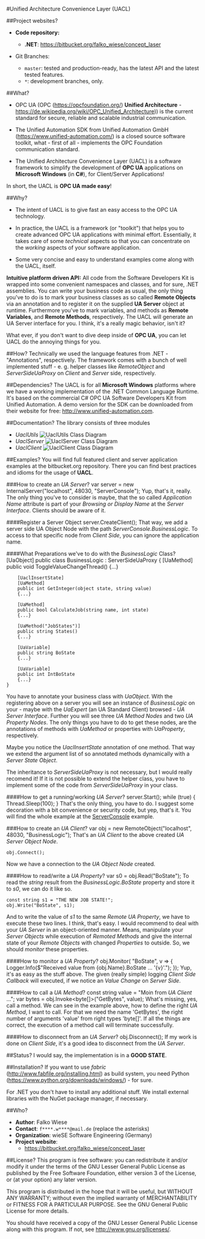 #Unified Architecture Convenience Layer (UACL)

##Project websites?
 - **Code repository:** 
    - **.NET**: https://bitbucket.org/falko_wiese/concept_laser

 - Git Branches:
     - `master`: tested and production-ready, has the latest API and the latest 
        tested features.
     - `*`: development branches, only.

##What?

 - OPC UA (OPC (https://opcfoundation.org/) **Unified Architecture** - 
   https://de.wikipedia.org/wiki/OPC_Unified_Architecture)) is the current 
   standard for secure, reliable and scalable industrial communication.

 - The Unified Automation SDK from Unified Automation GmbH (https://www.unified-automation.com/) 
   is a closed source software toolkit, what - first of all - implements the OPC Foundation 
   communication standard.

 - The Unified Architecture Convenience Layer (UACL) is a software framework to simplify 
   the development of **OPC UA** applications on **Microsoft Windows** (in **C#**), for 
   Client/Server Applications!

 In short, the UACL is **OPC UA made easy**!


##Why?
   
 - The intent of UACL is to give fast an easy access to the OPC UA technology.

 - In practice, the UACL is a framework (or "toolkit") that helps you to create advanced OPC UA 
   applications with minimal effort. Essentially, it takes care of some *technical* aspects so 
   that you can concentrate on the *working* aspects of your software application.
   
 - Some very concise and easy to understand examples come along with the UACL, itself.
 
**Intuitive platform driven API:**
All code from the Software Developers Kit is wrapped into some convenient namespaces and 
classes, and for sure, .NET assemblies. You can write your business code as usual, the
only thing you've to do is to mark your business classes as so called **Remote Objects** via
an annotation and to register it on the supplied **UA Server** object at runtime. Furthermore
you've to mark variables, and methods as **Remote Variables**, and **Remote Methods**, 
respectively. The UACL will generate an UA Server interface for you. I think, it's a really
magic behavior, isn't it?

What ever, if you don't want to dive deep inside of **OPC UA**, you can let UACL do the 
annoying things for you.


##How?
Technically we used the language features from .NET - "Annotations", respectively. The
framework comes with a bunch of well implemented stuff - e. g. helper classes like *RemoteObject*
and *ServerSideUaProxy* on *Client* and *Server* side, respectively.


##Dependencies?
The UACL is for all **Microsoft Windows** platforms where we have a working implementation
of the .NET Common Language Runtime. It's based on the commercial C# OPC UA 
Software Developers Kit from Unified Automation. A demo version for the SDK can be downloaded 
from their website for free: http://www.unified-automation.com.


##Documentation?
The library consists of three modules
 - *UaclUtils*
![UaclUtils Class Diagram](https://bitbucket.org/falko_wiese/concept_laser/src/06b8d0a653ebd2b7681d708026a3cdcdeabfa1e1/UaclUtils.png)
 - *UaclServer*
![UaclServer Class Diagram](https://bitbucket.org/falko_wiese/concept_laser/src/06b8d0a653ebd2b7681d708026a3cdcdeabfa1e1/UaclServer.png)
 - *UaclClient*
![UaclClient Class Diagram](https://bitbucket.org/falko_wiese/concept_laser/src/06b8d0a653ebd2b7681d708026a3cdcdeabfa1e1/UaclClient.png)
 

##Examples?
You will find full featured client and server application examples at the bitbucket.org 
repository. There you can find best practices and idioms for the usage of **UACL**.

###How to create an *UA Server*?
    var server = new InternalServer("localhost", 48030, "ServerConsole");
Yup, that's it, really. The only thing you've to consider is maybe, that the so called *Application Name*
attribute is part of your *Browsing or Display Name* at the *Server Interface*. Clients should be aware of it.

####Register a Server Object
    server.CreateClient<BusinessLogic>();
That way, we add a server side UA Object Node with the path *ServerConsole.BusinessLogic*. To access to that
specific node from *Client Side*, you can ignore the application name.

####What Preparations we've to do with the *BusinessLogic* Class?
    [UaObject]
    public class BusinessLogic : ServerSideUaProxy
    {
        [UaMethod]
        public void ToggleValueChangeThread()
        {...}

        [UaclInsertState]
        [UaMethod]
        public int GetInteger(object state, string value)
        {...}

        [UaMethod]
        public bool CalculateJob(string name, int state)
        {...}

        [UaMethod("JobStates")]
        public string States()
        {...}
        
        [UaVariable]
        public string BoState
        {...}
        
        [UaVariable]
        public int IntBoState
        {...}
    }
You have to annotate your business class with *UaObject*. With the registering above on a server you
will see an instance of *BusinessLogic* on your - maybe with the *UaExpert* (an UA Standard Client)
browsed - *UA Server Interface*. Further you will see three *UA Method Nodes* and two *UA Property Nodes*.
The only things you have to do to get these nodes, are the annotations of methods with *UaMethod* or
properties with *UaProperty*, respectively.

Maybe you notice the *UaclInsertState* annotation of one method. That way we extend the argument list
of so annotated methods dynamically with a *Server State Object*.

The inheritance to *ServerSideUaProxy* is 
not necessary, but I would really recomend it! If it is not possible to extend the helper class, you
have to implement some of the code from *ServerSideUaProxy* in your class.

####How to get a running/working *UA Server*?
    server.Start();
    while (true)
    {
        Thread.Sleep(100);
    }
That's the only thing, you have to do. I suggest some decoration with a bit convenience or security code,
but yep, that's it. You will find the whole example at the [ServerConsole](https://bitbucket.org/falko_wiese/concept_laser/src/ecb7966318dccd989711185ac0e9900381776ee6/ServerConsole/?at=master)
example.

###How to create an *UA Client*?
    var obj = new RemoteObject("localhost", 48030, "BusinessLogic");
That's an *UA Client* to the above created *UA Server Object Node*.
    
    obj.Connect();
Now we have a connection to the *UA Object Node* created.

####How to read/write a *UA Property*?
    var s0 = obj.Read<string>("BoState");
To read the *string* result from the *BusinessLogic.BoState* property and store it to *s0*, we can
do it like so.

    const string s1 = "THE NEW JOB STATE!";
    obj.Write("BoState", s1);
And to write the value of *s1* to the same *Remote UA Property*, we have to execute these two lines.
I think, that's easy. I would recommend to deal with your *UA Server* in an object-oriented manner. Means,
manipulate your *Server Objects* while execution of *Remoted Methods* and give the internal state of your
*Remote Objects* with changed *Properties* to outside. So, we should *monitor* these properties. 

####How to monitor a *UA Property*?
    obj.Monitor(
        "BoState",
        v => { Logger.Info($"Received value from {obj.Name}.BoState ... '{v}'."); });
Yup, it's as easy as the stuff above. The given (really simple) logging *Client Side Callback* will executed,
if we notice an *Value Change* on *Server Side*.

####How to call a *UA Method*?
    const string value = "Moin from *UA Client* ...";
    var bytes = obj.Invoke<byte[]>("GetBytes", value);
What's missing, yes, call a method. We can see in the example above, how to define the right *UA Method*, I
want to call. For that we need the name 'GetBytes', the right number of arguments 'value' from right types 'byte[]'.
If all the things are correct, the execution of a method call will terminate successfully.

####How to disconnect from an *UA Server*?
    obj.Disconnect();
If my work is done on *Client Side*, it's a good idea to disconnect from the *UA Server*.

##Status?
I would say, the implementation is in a **GOOD STATE**.


##Installation?
If you want to use *fabric* (http://www.fabfile.org/installing.html) as build system, 
you need Python (https://www.python.org/downloads/windows/) - for sure.

For .NET you don't have to install any additional stuff. We install external 
libraries with the NuGet package manager, if necessary. 


##Who?
 - **Author**: Falko Wiese
 - **Contact**: `f****.w****@mail.de` (replace the asterisks)
 - **Organization**: wieSE Software Engineering (Germany)
 - **Project website**:
    - https://bitbucket.org/falko_wiese/concept_laser


##License?
This program is free software: you can redistribute it and/or modify
it under the terms of the GNU Lesser General Public License as
published by the Free Software Foundation, either version 3 of the
License, or (at your option) any later version.

This program is distributed in the hope that it will be useful,
but WITHOUT ANY WARRANTY; without even the implied warranty of
MERCHANTABILITY or FITNESS FOR A PARTICULAR PURPOSE.  See the
GNU General Public License for more details.

You should have received a copy of the GNU Lesser General Public License
along with this program.  If not, see <http://www.gnu.org/licenses/>.


